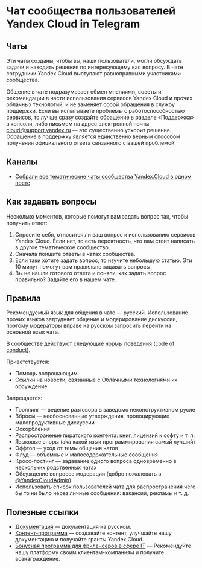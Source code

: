 # Чат сообщества пользователей Yandex Cloud in Telegram

## Чаты

Эти чаты созданы, чтобы вы, наши пользователи, могли обсуждать задачи и находить решения по интересующему вас вопросу. В чате сотрудники Yandex Cloud выступают равноправными участниками сообщества.

Общение в чате подразумевает обмен мнениями, советы и рекомендации в части использования сервисов Yandex Cloud и прочих облачных технологий, и не заменяет собой обращения в службу поддержки. Если вы испытываете проблемы с работоспособностью сервисов, то лучше сразу создайте обращение в разделе «Поддержка» в консоли, либо письмом на адрес электронной почты [cloud@support.yandex.ru](mailto:cloud@support.yandex.ru) — это существенно ускорит решение. Обращение в поддержку является единственно верным способом получения официального ответа связанного с вашей проблемой.

## Каналы

* [Собрали все тематические чаты сообщества Yandex.Cloud в одном посте](https://cloud.yandex.ru/blog/posts/2021/02/yc-telegram)

## Как задавать вопросы

Несколько моментов, которые помогут вам задать вопрос так, чтобы получить ответ:

1. Спросите себя, относится ли ваш вопрос к использованию сервисов Yandex Cloud.  Если нет, то есть вероятность, что вам стоит написать в другое тематическое сообщество.
1. Сначала поищите ответы в чатах сообщества.
1. Если таки хотите задать вопрос, то изучите небольшую [статью](https://github.com/yandex-cloud-examples/telegram-rules-yandex-serverless-ecosystem/blob/main/docs/how-to-ask.md). Эти 10 минут помогут вам правильно задавать вопросы.
1. Вы не нашли готового ответа и поняли, как задать вопрос правильно? Задайте его в нашем чате.

## Правила

Рекомендуемый язык для общения в чате — русский. Использование прочих языков затрудняет общение и модерирование дискуссии, поэтому модераторы вправе на русском запросить перейти на основной язык чата.

В сообществе действуют следующие [нормы поведения (code of conduct)](https://github.com/yandex-cloud-examples/telegram-rules-yandex-serverless-ecosystem/blob/main/docs/code-of-conduct.md).

Приветствуется:

* Помощь вопрошающим
* Ссылки на новости, связанные с Облачными технологиями их обсуждение

Запрещается:

* Троллинг — ведение разговора в заведомо неконструктивном русле
* Вбросы — необоснованные утверждения, провоцирующие малопродуктивные дискуссии
* Оскорбления
* Распространение пиратского контента: книг, лицензий к софту и т.&nbsp;п.
* Языковые споры (aka какой язык программирования самый лучший)
* Оффтоп — уход от темы общения чатов
* Флуд — объемные и малосодержательные сообщения
* Кросс-постинг — задавание одного вопроса одновременно в нескольких родственных чатах
* Обсуждение вопросов модерации (добро пожаловать в [@YandexCloudAdmin](https://t.me/YandexCloudAdmin)).
* Использовать список пользователей чата для распространения чего бы то ни было через личные сообщения: вакансий, рекламы и т.&nbsp;д.

## Полезные ссылки

* [Документация](https://cloud.yandex.ru/docs) — документация на русском.
* [Контент-программа](https://cloud.yandex.ru/content-program) — cоздавайте контент, улучшайте нашу документацию и получайте гранты Yandex Cloud.
* [Бонусная программа для фрилансеров в сфере IT](https://cloud.yandex.ru/freelance) — Рекомендуйте нашу платформу своим клиентам-компаниям и получите вознаграждение. 
